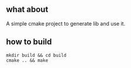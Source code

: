 ## what about

A simple cmake project to generate lib and use it.

## how to build

```shell
mkdir build && cd build
cmake .. && make
```
